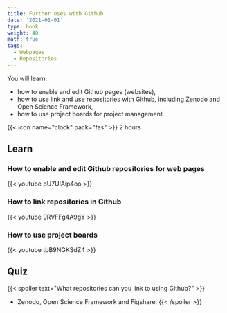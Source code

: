 ```yaml
---
title: Further uses with Github
date: '2021-01-01'
type: book
weight: 40
math: true
tags:
  - Webpages
  - Repositories
---
```


You will learn:
* how to enable and edit Github pages (websites), 
* how to use link and use repositories with Github, including Zenodo and Open Science Framework,
* how to use project boards for project management.

<!--more-->

{{< icon name="clock" pack="fas" >}} 2 hours

## Learn
### How to enable and edit Github repositories for web pages
{{< youtube pU7UlAip4oo  >}}

### How to link repositories in Github
{{< youtube 9RVFFg4A9gY  >}}

### How to use project boards
{{< youtube tbB9NGKSdZ4  >}}

## Quiz

{{< spoiler text="What repositories can you link to using Github?" >}}
* Zenodo, Open Science Framework and Figshare.
{{< /spoiler >}}

